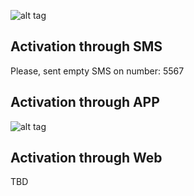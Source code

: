 ![alt tag](https://www.chargepoint.com/img/rfid.png)


## Activation through SMS

Please, sent empty SMS on number: 5567

## Activation through APP

![alt tag](https://lh3.googleusercontent.com/76wkVED0M03zEM6ZSprp-H6IpyNrQoxGtp8M_34DI9aj0iTH21GWFQkVfqVjKo4-ETU=h900)

## Activation through Web

TBD